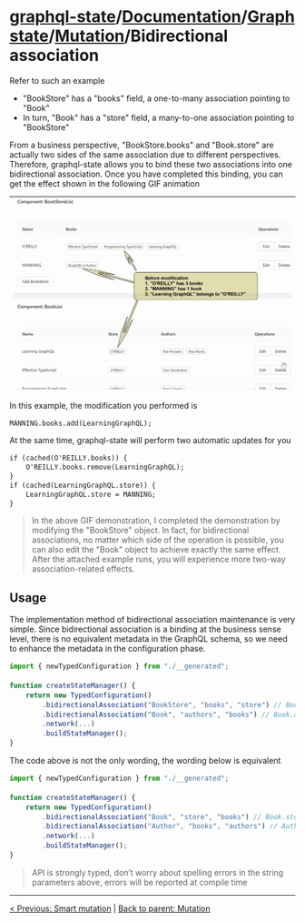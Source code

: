 # [graphql-state](https://github.com/babyfish-ct/graphql-state)/[Documentation](../../README.md)/[Graph state](../README.md)/[Mutation](./README.md)/Bidirectional association


Refer to such an example

- "BookStore" has a "books" field, a one-to-many association pointing to "Book"
- In turn, "Book" has a "store" field, a many-to-one association pointing to "BookStore"

From a business perspective, "BookStore.books" and "Book.store" are actually two sides of the same association due to different perspectives. Therefore, graphql-state allows you to bind these two associations into one bidirectional association. Once you have completed this binding, you can get the effect shown in the following GIF animation

|![image](../../../site/bidirectional-association.gif "Bidirectional assocaition")|
|----|

In this example, the modification you performed is
```
MANNING.books.add(LearningGraphQL);
```
At the same time, graphql-state will perform two automatic updates for you
```
if (cached(O'REILLY.books)) {
    O'REILLY.books.remove(LearningGraphQL);
}
if (cached(LearningGraphQL.store)) {
    LearningGraphQL.store = MANNING;
}
```

> In the above GIF demonstration, I completed the demonstration by modifying the "BookStore" object. 
> In fact, for bidirectional associations, no matter which side of the operation is possible, you can also edit the "Book" object to achieve exactly the same effect. After the attached example runs, you will experience more two-way association-related effects.

## Usage

The implementation method of bidirectional association maintenance is very simple. Since bidirectional association is a binding at the business sense level, there is no equivalent metadata in the GraphQL schema, so we need to enhance the metadata in the configuration phase.

```ts
import { newTypedConfiguration } from "./__generated";

function createStateManager() {
    return new TypedConfiguration()
        .bidirectionalAssociation("BookStore", "books", "store") // BookStore.books <---> Book.store
        .bidirectionalAssociation("Book", "authors", "books") // Book.authors <---> Author.books
        .network(...)
        .buildStateManager();
}
```
The code above is not the only wording, the wording below is equivalent
```ts
import { newTypedConfiguration } from "./__generated";

function createStateManager() {
    return new TypedConfiguration()
        .bidirectionalAssociation("Book", "store", "books") // Book.store <---> BookStore.books
        .bidirectionalAssociation("Author", "books", "authors") // Author.books <---> Book.authors 
        .network(...)
        .buildStateManager();
}
```

> API is strongly typed, don’t worry about spelling errors in the string parameters above, errors will be reported at compile time

-----------

[< Previous: Smart mutation](./smart-mutation.md) | [Back to parent: Mutation](./README.md) 

